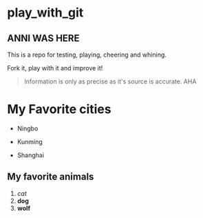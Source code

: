 # play_with_git
## ANNI WAS HERE

This is a repo for testing, playing, cheering and whining.

Fork it, play with it and improve it!

>Information is only as precise as it's source is accurate.
>AHA

# My Favorite cities

* Ningbo

* Kunming

* Shanghai

## My favorite animals

1.  _cat_
2.  **dog**
3.  __wolf__
